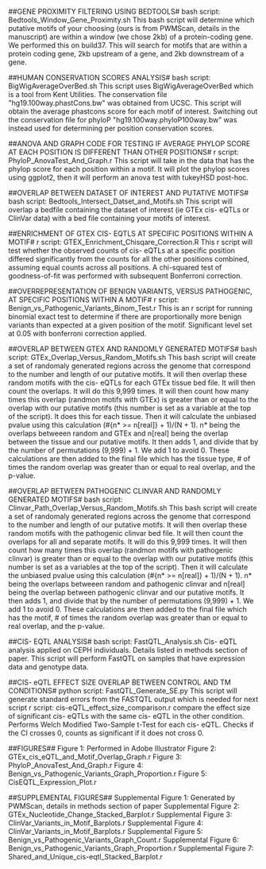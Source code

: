 ##GENE PROXIMITY FILTERING USING BEDTOOLS#
bash script: Bedtools_Window_Gene_Proximity.sh
This bash script will determine which putative motifs of your choosing (ours is from PWMScan, details in the manuscript) are within a window (we chose 2kb) of a protein-coding gene. We performed this on build37. This will search for motifs that are within a protein coding gene, 2kb upstream of a gene, and 2kb downstream of a gene. 


##HUMAN CONSERVATION SCORES ANALYSIS#
bash script: BigWigAverageOverBed.sh
This script uses BigWigAverageOverBed which is a tool from Kent Utilities. The conservation file "hg19.100way.phastCons.bw" was obtained from UCSC. This script will obtain the average phastcons score for each motif of interest. Switching out the conservation file for phyloP "hg19.100way.phyloP100way.bw" was instead used for determining per position conservation scores. 


##ANOVA AND GRAPH CODE FOR TESTING IF AVERAGE PHYLOP SCORE AT EACH POSITION IS DIFFERENT THAN OTHER POSITIONS#
r script: PhyloP_AnovaTest_And_Graph.r
This script will take in the data that has the phylop score for each position within a motif. It will plot the phylop scores using ggplot2, then it will perform an anova test with tukeyHSD post-hoc.


##OVERLAP BETWEEN DATASET OF INTEREST AND PUTATIVE MOTIFS#
bash script: Bedtools_Intersect_Datset_and_Motifs.sh
This script will overlap a bedfile containing the dataset of interest (ie GTEx cis- eQTLs or ClinVar data) with a bed file containing your motifs of interest. 


##ENRICHMENT OF GTEX CIS- EQTLS AT SPECIFIC POSITIONS WITHIN A MOTIF#
r script: GTEX_Enrichment_Chisqare_Correction.R
This r script will test whether the observed counts of cis- eQTLs at a specific position differed significantly from the counts for all the other positions combined, assuming equal counts across all positions. A chi-squared test of goodness-of-fit was performed with subsequent Bonferroni correction. 


##OVERREPRESENTATION OF BENIGN VARIANTS, VERSUS PATHOGENIC, AT SPECIFIC POSITIONS WITHIN A MOTIF#
r script: Benign_vs_Pathogenic_Variants_Binom_Test.r
This is an r script for running binomial exact test to determine if there are proportionally more benign variants than expected at a given position of the motif. Significant level set at 0.05 with bonferroni correction applied. 


##OVERLAP BETWEEN GTEX AND RANDOMLY GENERATED MOTIFS#
bash script: GTEx_Overlap_Versus_Random_Motifs.sh
This bash script will create a set of randomaly generated regions across the genome that correspond to the number and length of our putative motifs. It will then overlap these random motifs with the cis- eQTLs for each GTEx tissue bed file. It will then count the overlaps. It will do this 9,999 times. It will then count how many times this overlap (randmon motifs with GTEx) is greater than or equal to the overlap with our putative motifs (this number is set as a variable at the top of the script). It does this for each tissue. Then it will calculate the unbiased pvalue using this calculation (#{n* >= n[real]} + 1)/(N + 1). n* being the overlaps betweeen random and GTEx and n[real] being the overlap between the tissue and our putative motifs. It then adds 1, and divide that by the number of permutations (9,999) + 1. We add 1 to avoid 0. These calculations are then added to the final file which has the tissue type, # of times the random overlap was greater than or equal to real overlap, and the p-value.


##OVERLAP BETWEEN PATHOGENIC CLINVAR AND RANDOMLY GENERATED MOTIFS#
bash script: Clinvar_Path_Overlap_Versus_Random_Motifs.sh
This bash script will create a set of randomaly generated regions across the genome that correspond to the number and length of our putative motifs. It will then overlap these random motifs with the pathogenic clinvar bed file. It will then count the overlaps for all and separate motifs. It will do this 9,999 times. It will then count how many times this overlap (randmon motifs with pathogenic clinvar) is greater than or equal to the overlap with our putative motifs (this number is set as a variables at the top of the script). Then it will calculate the unbiased pvalue using this calculation (#{n* >= n[real]} + 1)/(N + 1). n* being the overlaps betweeen random and pathogenic clinvar and n[real] being the overlap between pathogenic clinvar and our putative motifs. It then adds 1, and divide that by the number of permutations (9,999) + 1. We add 1 to avoid 0. These calculations are then added to the final file which has the motif, # of times the random overlap was greater than or equal to real overlap, and the p-value.


##CIS- EQTL ANALYSIS#
bash script: FastQTL_Analysis.sh
Cis- eQTL analysis applied on CEPH individuals. Details listed in methods section of paper. This script will perform FastQTL on samples that have expression data and genotype data. 


##CIS- eQTL EFFECT SIZE OVERLAP BETWEEN CONTROL AND TM CONDITIONS#
python script: FastQTL_Generate_SE.py
This script will generate standard errors from the FASTQTL output which is needed for next script
r script: cis-eQTL_effect_size_comparison.r
compare the effect size of significant cis- eQTLs with the same cis- eQTL in the other condition. Performs Welch Modified Two-Sample t-Test for each cis- eQTL. Checks if the CI crosses 0, counts as significant if it does not cross 0.

##FIGURES##
Figure 1: Performed in Adobe Illustrator
Figure 2: GTEx_cis_eQTL_and_Motif_Overlap_Graph.r
Figure 3: PhyloP_AnovaTest_And_Graph.r
Figure 4: Benign_vs_Pathogenic_Variants_Graph_Proportion.r
Figure 5: CisEQTL_Expression_Plot.r

##SUPPLEMENTAL FIGURES##
Supplemental Figure 1: Generated by PWMScan, details in methods section of paper
Supplemental Figure 2: GTEx_Nucleotide_Change_Stacked_Barplot.r
Supplemental Figure 3: ClinVar_Variants_in_Motif_Barplots.r
Supplemental Figure 4: ClinVar_Variants_in_Motif_Barplots.r
Supplemental Figure 5: Benign_vs_Pathogenic_Variants_Graph_Count.r
Supplemental Figure 6: Benign_vs_Pathogenic_Variants_Graph_Proportion.r
Supplemental Figure 7: Shared_and_Unique_cis-eqtl_Stacked_Barplot.r
